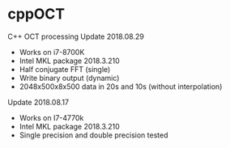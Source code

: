 # cppOCT
C++ OCT processing
Update 2018.08.29
- Works on i7-8700K
- Intel MKL package 2018.3.210
- Half conjugate FFT (single)
- Write binary output (dynamic)
- 2048x500x8x500 data in 20s and 10s (without interpolation)


Update 2018.08.17
- Works on I7-4770k 
- Intel MKL package 2018.3.210
- Single precision and double precision tested
